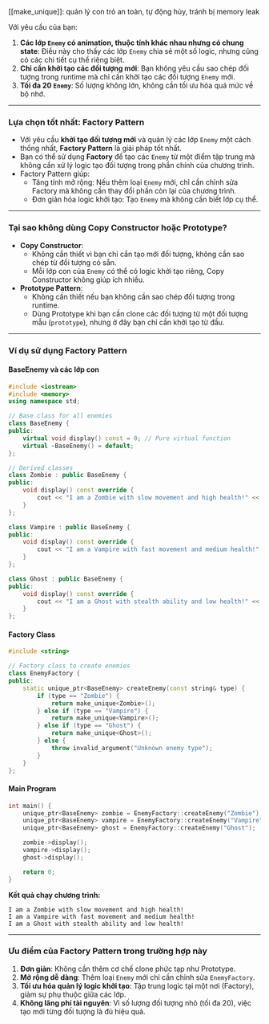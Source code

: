 [[make_unique]]: quản lý con trỏ an toàn, tự động hủy, tránh bị memory leak


Với yêu cầu của bạn:

1. **Các lớp `Enemy` có animation, thuộc tính khác nhau nhưng có chung state**: Điều này cho thấy các lớp `Enemy` chia sẻ một số logic, nhưng cũng có các chi tiết cụ thể riêng biệt.
2. **Chỉ cần khởi tạo các đối tượng mới**: Bạn không yêu cầu sao chép đối tượng trong runtime mà chỉ cần khởi tạo các đối tượng `Enemy` mới.
3. **Tối đa 20 `Enemy`**: Số lượng không lớn, không cần tối ưu hóa quá mức về bộ nhớ.

---

### **Lựa chọn tốt nhất: Factory Pattern**

- Với yêu cầu **khởi tạo đối tượng mới** và quản lý các lớp `Enemy` một cách thống nhất, **Factory Pattern** là giải pháp tốt nhất.
- Bạn có thể sử dụng **Factory** để tạo các `Enemy` từ một điểm tập trung mà không cần xử lý logic tạo đối tượng trong phần chính của chương trình.
- Factory Pattern giúp:
    - Tăng tính mở rộng: Nếu thêm loại `Enemy` mới, chỉ cần chỉnh sửa Factory mà không cần thay đổi phần còn lại của chương trình.
    - Đơn giản hóa logic khởi tạo: Tạo `Enemy` mà không cần biết lớp cụ thể.

---

### **Tại sao không dùng Copy Constructor hoặc Prototype?**

- **Copy Constructor**:
    - Không cần thiết vì bạn chỉ cần tạo mới đối tượng, không cần sao chép từ đối tượng có sẵn.
    - Mỗi lớp con của `Enemy` có thể có logic khởi tạo riêng, Copy Constructor không giúp ích nhiều.
- **Prototype Pattern**:
    - Không cần thiết nếu bạn không cần sao chép đối tượng trong runtime.
    - Dùng Prototype khi bạn cần clone các đối tượng từ một đối tượng mẫu (`prototype`), nhưng ở đây bạn chỉ cần khởi tạo từ đầu.

---

### **Ví dụ sử dụng Factory Pattern**

#### **BaseEnemy và các lớp con**

```cpp
#include <iostream>
#include <memory>
using namespace std;

// Base class for all enemies
class BaseEnemy {
public:
    virtual void display() const = 0; // Pure virtual function
    virtual ~BaseEnemy() = default;
};

// Derived classes
class Zombie : public BaseEnemy {
public:
    void display() const override {
        cout << "I am a Zombie with slow movement and high health!" << endl;
    }
};

class Vampire : public BaseEnemy {
public:
    void display() const override {
        cout << "I am a Vampire with fast movement and medium health!" << endl;
    }
};

class Ghost : public BaseEnemy {
public:
    void display() const override {
        cout << "I am a Ghost with stealth ability and low health!" << endl;
    }
};
```

#### **Factory Class**

```cpp
#include <string>

// Factory class to create enemies
class EnemyFactory {
public:
    static unique_ptr<BaseEnemy> createEnemy(const string& type) {
        if (type == "Zombie") {
            return make_unique<Zombie>();
        } else if (type == "Vampire") {
            return make_unique<Vampire>();
        } else if (type == "Ghost") {
            return make_unique<Ghost>();
        } else {
            throw invalid_argument("Unknown enemy type");
        }
    }
};
```

#### **Main Program**

```cpp
int main() {
    unique_ptr<BaseEnemy> zombie = EnemyFactory::createEnemy("Zombie");
    unique_ptr<BaseEnemy> vampire = EnemyFactory::createEnemy("Vampire");
    unique_ptr<BaseEnemy> ghost = EnemyFactory::createEnemy("Ghost");

    zombie->display();
    vampire->display();
    ghost->display();

    return 0;
}
```

**Kết quả chạy chương trình:**

```
I am a Zombie with slow movement and high health!
I am a Vampire with fast movement and medium health!
I am a Ghost with stealth ability and low health!
```

---

### **Ưu điểm của Factory Pattern trong trường hợp này**

1. **Đơn giản**: Không cần thêm cơ chế clone phức tạp như Prototype.
2. **Mở rộng dễ dàng**: Thêm loại `Enemy` mới chỉ cần chỉnh sửa `EnemyFactory`.
3. **Tối ưu hóa quản lý logic khởi tạo**: Tập trung logic tại một nơi (Factory), giảm sự phụ thuộc giữa các lớp.
4. **Không lãng phí tài nguyên**: Vì số lượng đối tượng nhỏ (tối đa 20), việc tạo mới từng đối tượng là đủ hiệu quả.